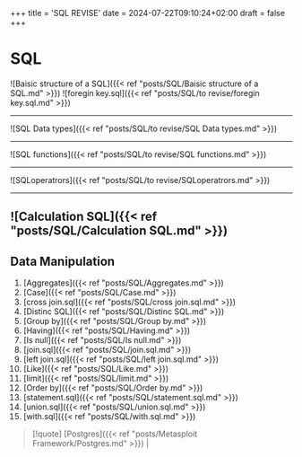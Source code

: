 +++
title = 'SQL REVISE'
date = 2024-07-22T09:10:24+02:00
draft = false
+++

# SQL
![Baisic structure of a SQL]({{< ref "posts/SQL/Baisic structure of a SQL.md" >}})
![foregin key.sql]({{< ref "posts/SQL/to revise/foregin key.sql.md" >}})

--- 
![SQL Data types]({{< ref "posts/SQL/to revise/SQL Data types.md" >}})

---
![SQL functions]({{< ref "posts/SQL/to revise/SQL functions.md" >}})

---
![SQLoperatrors]({{< ref "posts/SQL/to revise/SQLoperatrors.md" >}})

---

![Calculation SQL]({{< ref "posts/SQL/Calculation SQL.md" >}})
---

## Data Manipulation
1. [Aggregates]({{< ref "posts/SQL/Aggregates.md" >}})
2. [Case]({{< ref "posts/SQL/Case.md" >}})
3. [cross join.sql]({{< ref "posts/SQL/cross join.sql.md" >}})
4. [Distinc SQL]({{< ref "posts/SQL/Distinc SQL.md" >}})
5. [Group by]({{< ref "posts/SQL/Group by.md" >}})
6. [Having]({{< ref "posts/SQL/Having.md" >}})
7. [Is null]({{< ref "posts/SQL/Is null.md" >}})
8. [join.sql]({{< ref "posts/SQL/join.sql.md" >}})
9. [left join.sql]({{< ref "posts/SQL/left join.sql.md" >}})
10. [Like]({{< ref "posts/SQL/Like.md" >}})
11. [limit]({{< ref "posts/SQL/limit.md" >}})
12. [Order by]({{< ref "posts/SQL/Order by.md" >}})
13. [statement.sql]({{< ref "posts/SQL/statement.sql.md" >}})
14. [union.sql]({{< ref "posts/SQL/union.sql.md" >}})
15. [with.sql]({{< ref "posts/SQL/with.sql.md" >}})
>[!quote] [Postgres]({{< ref "posts/Metasploit Framework/Postgres.md" >}}) | 


